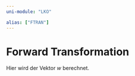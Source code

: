 ```yaml
---
uni-module: "LKO"

alias: ["FTRAN"]
---
```


# Forward Transformation

Hier wird der Vektor $w$ berechnet.
